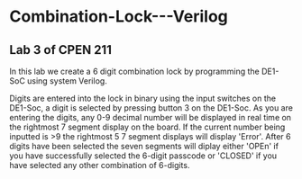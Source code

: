 # Combination-Lock---Verilog
## Lab 3 of CPEN 211
In this lab we create a 6 digit combination lock by programming the DE1-SoC using system Verilog. 

Digits are entered into the lock in binary using the input switches on the DE1-Soc, a digit is selected by pressing button 3 on the DE1-Soc.
As you are entering the digits, any 0-9 decimal number will be displayed in real time on the rightmost 7 segment display on the board. 
If the current number being inputted is >9 the rightmost 5 7 segment displays will display 'Error'. After 6 digits have been selected the seven segments
will diplay either 'OPEn' if you have successfully selected the 6-digit passcode or 'CLOSED' if you have selected any other combination of 6-digits.

